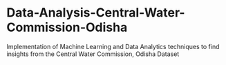 # Data-Analysis-Central-Water-Commission-Odisha
Implementation of Machine Learning and Data Analytics techniques to find insights from the Central Water Commission, Odisha Dataset
